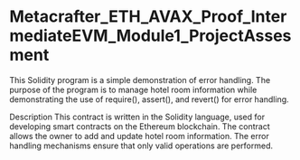 # Metacrafter_ETH_AVAX_Proof_IntermediateEVM_Module1_ProjectAssesment

This Solidity program is a simple demonstration of error handling. The purpose of the program is to manage hotel room information while demonstrating the use of require(), assert(), and revert() for error handling.

Description
This contract is written in the Solidity language, used for developing smart contracts on the Ethereum blockchain. The contract allows the owner to add and update hotel room information. The error handling mechanisms ensure that only valid operations are performed.
